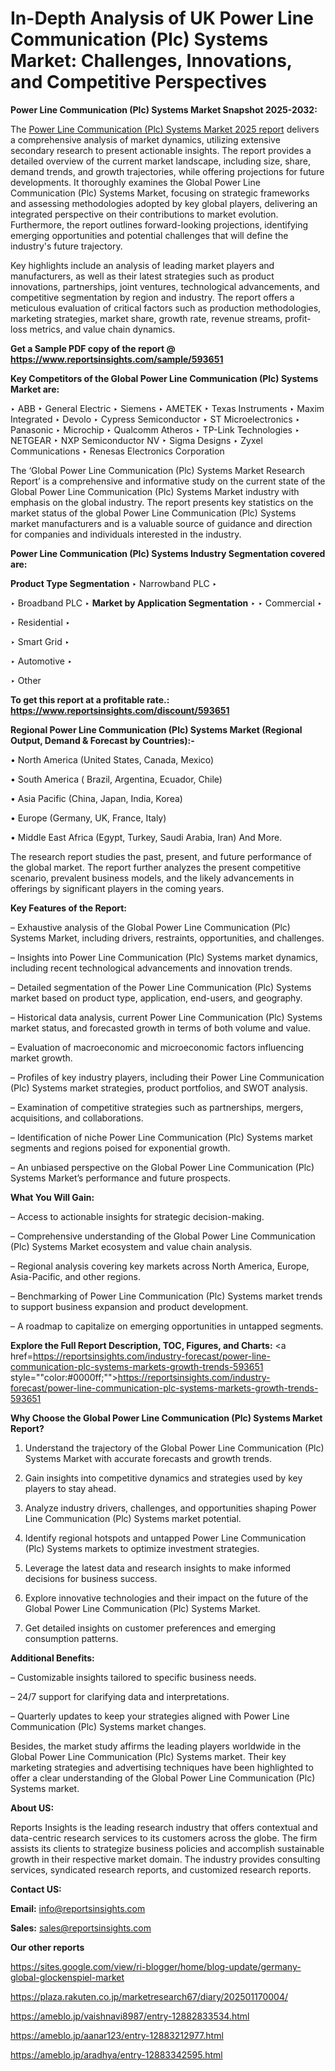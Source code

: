 # In-Depth Analysis of UK Power Line Communication (Plc) Systems Market: Challenges, Innovations, and Competitive Perspectives

<strong>Power Line Communication (Plc) Systems Market Snapshot 2025-2032:</strong>

The <a href=https://www.reportsinsights.com/sample/593651>Power Line Communication (Plc) Systems Market 2025 report</a> delivers a comprehensive analysis of market dynamics, utilizing extensive secondary research to present actionable insights. The report provides a detailed overview of the current market landscape, including size, share, demand trends, and growth trajectories, while offering projections for future developments. It thoroughly examines the Global Power Line Communication (Plc) Systems Market, focusing on strategic frameworks and assessing methodologies adopted by key global players, delivering an integrated perspective on their contributions to market evolution. Furthermore, the report outlines forward-looking projections, identifying emerging opportunities and potential challenges that will define the industry's future trajectory.

Key highlights include an analysis of leading market players and manufacturers, as well as their latest strategies such as product innovations, partnerships, joint ventures, technological advancements, and competitive segmentation by region and industry. The report offers a meticulous evaluation of critical factors such as production methodologies, marketing strategies, market share, growth rate, revenue streams, profit-loss metrics, and value chain dynamics.

<strong>Get a Sample PDF copy of the report @ <a href=https://www.reportsinsights.com/sample/593651 style=color:#0000ff;>https://www.reportsinsights.com/sample/593651</a></strong>

<strong>Key Competitors of the Global Power Line Communication (Plc) Systems Market are:</strong>

‣ ABB
‣ General Electric
‣ Siemens
‣ AMETEK
‣ Texas Instruments
‣ Maxim Integrated
‣ Devolo
‣ Cypress Semiconductor
‣ ST Microelectronics
‣ Panasonic
‣ Microchip
‣ Qualcomm Atheros
‣ TP-Link Technologies
‣ NETGEAR
‣ NXP Semiconductor NV
‣ Sigma Designs
‣ Zyxel Communications
‣ Renesas Electronics Corporation

The ‘Global Power Line Communication (Plc) Systems Market Research Report’ is a comprehensive and informative study on the current state of the Global Power Line Communication (Plc) Systems Market industry with emphasis on the global industry. The report presents key statistics on the market status of the global Power Line Communication (Plc) Systems market manufacturers and is a valuable source of guidance and direction for companies and individuals interested in the industry.

<strong>Power Line Communication (Plc) Systems Industry Segmentation covered are:</strong>

<strong>Product Type Segmentation</strong>
‣
Narrowband PLC
‣ 

‣ Broadband PLC
‣ 
<strong>Market by Application Segmentation</strong>
‣
‣  Commercial
‣ 

‣ Residential
‣ 

‣ Smart Grid
‣ 

‣ Automotive
‣ 

‣ Other

<strong>To get this report at a profitable rate.: <a href=https://www.reportsinsights.com/discount/593651 style=color:#0000ff;>https://www.reportsinsights.com/discount/593651</a></strong>

<strong>Regional Power Line Communication (Plc) Systems Market (Regional Output, Demand &amp; Forecast by Countries):-</strong>

• North America (United States, Canada, Mexico)

• South America ( Brazil, Argentina, Ecuador, Chile)

• Asia Pacific (China, Japan, India, Korea)

• Europe (Germany, UK, France, Italy)

• Middle East Africa (Egypt, Turkey, Saudi Arabia, Iran) And More.

The research report studies the past, present, and future performance of the global market. The report further analyzes the present competitive scenario, prevalent business models, and the likely advancements in offerings by significant players in the coming years.

<strong>Key Features of the Report:</strong>

– Exhaustive analysis of the Global Power Line Communication (Plc) Systems Market, including drivers, restraints, opportunities, and challenges.

– Insights into Power Line Communication (Plc) Systems market dynamics, including recent technological advancements and innovation trends.

– Detailed segmentation of the Power Line Communication (Plc) Systems market based on product type, application, end-users, and geography.

– Historical data analysis, current Power Line Communication (Plc) Systems market status, and forecasted growth in terms of both volume and value.

– Evaluation of macroeconomic and microeconomic factors influencing market growth.

– Profiles of key industry players, including their Power Line Communication (Plc) Systems market strategies, product portfolios, and SWOT analysis.

– Examination of competitive strategies such as partnerships, mergers, acquisitions, and collaborations.

– Identification of niche Power Line Communication (Plc) Systems market segments and regions poised for exponential growth.

– An unbiased perspective on the Global Power Line Communication (Plc) Systems Market’s performance and future prospects.

<strong>What You Will Gain:</strong>

– Access to actionable insights for strategic decision-making.

– Comprehensive understanding of the Global Power Line Communication (Plc) Systems Market ecosystem and value chain analysis.

– Regional analysis covering key markets across North America, Europe, Asia-Pacific, and other regions.

– Benchmarking of Power Line Communication (Plc) Systems market trends to support business expansion and product development.

– A roadmap to capitalize on emerging opportunities in untapped segments.

<strong>Explore the Full Report Description, TOC, Figures, and Charts:</strong>
<a href=https://reportsinsights.com/industry-forecast/power-line-communication-plc-systems-markets-growth-trends-593651 style=""color:#0000ff;"">https://reportsinsights.com/industry-forecast/power-line-communication-plc-systems-markets-growth-trends-593651</a>

<strong>Why Choose the Global Power Line Communication (Plc) Systems Market Report?</strong>

1. Understand the trajectory of the Global Power Line Communication (Plc) Systems Market with accurate forecasts and growth trends.

2. Gain insights into competitive dynamics and strategies used by key players to stay ahead.

3. Analyze industry drivers, challenges, and opportunities shaping Power Line Communication (Plc) Systems market potential.

4. Identify regional hotspots and untapped Power Line Communication (Plc) Systems markets to optimize investment strategies.

5. Leverage the latest data and research insights to make informed decisions for business success.

6. Explore innovative technologies and their impact on the future of the Global Power Line Communication (Plc) Systems Market.

7. Get detailed insights on customer preferences and emerging consumption patterns.

<strong>Additional Benefits:</strong>

– Customizable insights tailored to specific business needs.

– 24/7 support for clarifying data and interpretations.

– Quarterly updates to keep your strategies aligned with Power Line Communication (Plc) Systems market changes.

Besides, the market study affirms the leading players worldwide in the Global Power Line Communication (Plc) Systems market. Their key marketing strategies and advertising techniques have been highlighted to offer a clear understanding of the Global Power Line Communication (Plc) Systems market.

<strong><strong>About US</strong>:</strong>

Reports Insights is the leading research industry that offers contextual and data-centric research services to its customers across the globe. The firm assists its clients to strategize business policies and accomplish sustainable growth in their respective market domain. The industry provides consulting services, syndicated research reports, and customized research reports.

<strong>Contact US:</strong>

<p class=><b>Email:</b> <a href=mailto:info@reportsinsights.com>info@reportsinsights.com</a></p>
<p class=><b>Sales:</b> <a href=mailto:sales@reportsinsights.com>sales@reportsinsights.com</a></p>

<strong>Our other reports</strong>

<a href=https://sites.google.com/view/ri-blogger/home/blog-update/germany-global-glockenspiel-market>https://sites.google.com/view/ri-blogger/home/blog-update/germany-global-glockenspiel-market</a>

<a href=https://plaza.rakuten.co.jp/marketresearch67/diary/202501170004/>https://plaza.rakuten.co.jp/marketresearch67/diary/202501170004/</a>

<a href=https://ameblo.jp/vaishnavi8987/entry-12882833534.html>https://ameblo.jp/vaishnavi8987/entry-12882833534.html</a>

<a href=https://ameblo.jp/aanar123/entry-12883212977.html>https://ameblo.jp/aanar123/entry-12883212977.html</a>

<a href=https://ameblo.jp/aradhya/entry-12883342595.html>https://ameblo.jp/aradhya/entry-12883342595.html</a>
